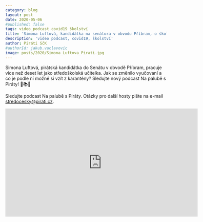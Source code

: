 ```yaml
---
category: blog
layout: post
date: 2020-05-06
#published: false
tags: video_podcast covid19 školství
title: 'Simona Luftová, kandidátka na senátora v obvodu Příbram, o školství v době pandemie'
description: 'video podcast, covid19, školství'
author: Piráti SčK
#authorId: jakub.vaclavovic
image: posts/2020/Simona_Luftova_Pirati.jpg
---
```


Simona Luftová, pirátská kandidátka do Senátu v obvodě Příbram, pracuje více než deset let jako středoškolská učitelka. Jak se změnilo vyučovaní a co je podle ní možné si vzít z karantény? Sledujte nový podcast Na palubě s Piráty! 🧮📚🏴

Sledujte podcast Na palubě s Piráty. Otázky pro další hosty pište na e-mail stredocesky@pirati.cz.

<iframe width="600" height="338" src="https://www.youtube.com/embed/OP894_BxeDE" frameborder="0" allow="accelerometer; autoplay; encrypted-media; gyroscope; picture-in-picture" allowfullscreen></iframe>
